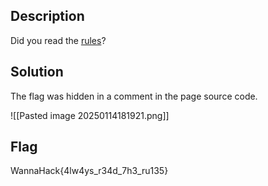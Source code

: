 ## Description
Did you read the [rules](https://wannahack.iitbhucybersec.in/rules)?

## Solution
The flag was hidden in a comment in the page source code.

![[Pasted image 20250114181921.png]]

## Flag
WannaHack{4lw4ys_r34d_7h3_ru135}